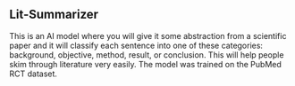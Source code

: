 ## Lit-Summarizer

This is an AI model where you will give it some abstraction from a scientific paper and it will classify each sentence into one of these categories: background, objective, method, result, or conclusion. This will help people skim through literature very easily. The model was trained on the PubMed RCT dataset. 

